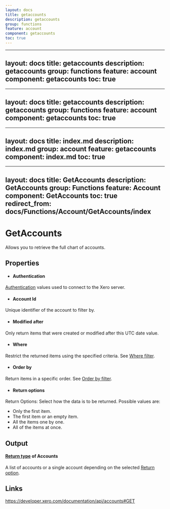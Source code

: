 ```yaml
---
layout: docs
title: getaccounts
description: getaccounts
group: functions
feature: account
component: getaccounts
toc: true
---
```

---
layout: docs
title: getaccounts
description: getaccounts
group: functions
feature: account
component: getaccounts
toc: true
---
---
layout: docs
title: getaccounts
description: getaccounts
group: functions
feature: account
component: getaccounts
toc: true
---
---
layout: docs
title: index.md
description: index.md
group: account
feature: getaccounts
component: index.md
toc: true
---
---
layout: docs
title: GetAccounts
description: GetAccounts
group: Functions
feature: Account
component: GetAccounts
toc: true
redirect_from: docs/Functions/Account/GetAccounts/index
---
GetAccounts
============

Allows you to retrieve the full chart of accounts.

Properties
----------

- #### Authentication
[Authentication](../../../Common/Authentication/Index.md) values used to connect to the Xero server.
- #### Account Id
Unique identifier of the account to filter by.
- #### Modified after
Only return items that were created or modified after this UTC date value.
- #### Where
Restrict the returned items using the specified criteria. See [Where filter](../../../Common/Filters/Where/Index.md).
- #### Order by
Return items in a specific order. See [Order by filter](../../../Common/Filters/OrderBy/Index.md).
- #### Return options
Return Options: Select how the data is to be returned. Possible values are:
  * Only the first item.
  * The first item or an empty item. 
  * All the items one by one.
  * All of the items at once.


Output
-----
#### [Return type](#return-options) of Accounts
A list of accounts or a single account depending on the selected [Return option](#return-options).

Links
-----

https://developer.xero.com/documentation/api/accounts#GET
